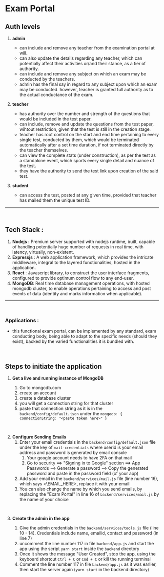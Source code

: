 # Exam Portal

## Auth levels

1.  <b>admin</b>

    - can include and remove any teacher from the examination portal at will.
    - can also update the details regarding any teacher, which can potentially affect their activities or/and their stance, as a tier of authority.
    - can include and remove any subject on which an exam may be conducted by the teachers.
    - admin has the final say in regard to any subject upon which an exam may be conducted. however, teacher is granted full authority as to the actual conductance of the exam.

2.  <b>teacher</b>

    - has authority over the number and strength of the questions that would be included in the test paper.
    - can include, remove and update the questions from the test paper, wihtout restriction, given that the test is still in the creation stage.
    - teacher has root control on the start and end time pertaining to every single test, conducted by them, which would be terminated automatically after a set time duration, if not terminated directly by the teacher themselves.
    - can view the complete stats (under construction), as per the test as a standalone event, which sports every single detail and nuance of the test.
    - they have the authority to send the test link upon creation of the said test.

3.  <b>student</b>
    - can access the test, posted at any given time, provided that teacher has mailed them the unique test ID.

---

<br />

## Tech Stack :

1. <b>Nodejs</b> : Premium server supported with nodejs runtime, built, capable of handling potentially huge number of requests in real time, with latency, virtually, non-existent.
2. <b> Expressjs</b> : A web application framework, which provides the intricate middleware, integral to the layered functionalities, hosted in the application.
3. <b>React</b> : Javascript library, to construct the user interface fragments, configured to provide optimum control flow to any end-user.
4. <b>MongoDB</b>: Real time database management operations, with hosted mongodb cluster, to enable operations pertaining to access and post events of data (identity and marks information when applicable).

---

<br />

### Applications :

- this functional exam portal, can be implemented by any standard, exam conducting body, being able to adapt to the specific needs (should they exist), backed by the varied functionalities it is bundled with.

<br />

## Steps to initiate the application

1. <b> Get a live and running instance of MongoDB </b>

   1. Go to mongodb.com
   2. create an account
   3. create a database cluster
   4. you will get a connection string for that cluster
   5. paste that connection string as it is in the `backend/config/default.json` under the `mongodb: { connectionString: "<paste token here>" }`

<br />

2. <b>Configure Sending Emails</b>
   1. Enter your email credentials in the `backend/config/default.json` file under the key of `mail-credentials` where userid is your email address and password is generated by email console
      1. Your google account needs to have 2FA on that mail
      2. Go to security ==> "Signing in to Google" section ==> App Passwords ==> Generate a password ==> Copy the generated password and paste in the password field (of your app)
   2. Add your email in the `backend/services/mail.js` file (line number 16), which says <\EMAIL_HERE>, replace it with your email
   3. You can also change the name by which you send emails, by replacing the "Exam Portal" in line 16 of `backend/services/mail.js` by the name of your choice

<br />

3. <b>Create the admin in the app</b>

   1. Give the admin credentials in the `backend/services/tools.js` file (line 10 - 14). Credentials include name, emailid, contact and password (in line 7)
   2. uncomment the line number 117 in file `backend/app.js` and start the app using the script `yarn start` inside the `backend` directory
   3. Once it shows the message "User Created", stop the app, using the keyboard shortcut `Ctrl + C` or `Cmd + C` or kill the running terminal
   4. Comment the line number 117 in file `backend/app.js` as it was earlier, then start the server again (`yarn start` in the backend directory)
